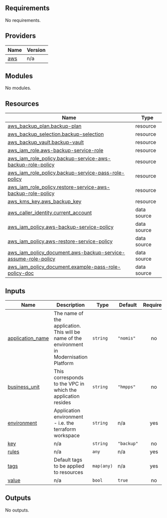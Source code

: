 <!-- BEGIN_TF_DOCS -->

## Requirements

No requirements.

## Providers

| Name                                             | Version |
| ------------------------------------------------ | ------- |
| <a name="provider_aws"></a> [aws](#provider_aws) | n/a     |

## Modules

No modules.

## Resources

| Name                                                                                                                                                                | Type        |
| ------------------------------------------------------------------------------------------------------------------------------------------------------------------- | ----------- |
| [aws_backup_plan.backup-plan](https://registry.terraform.io/providers/hashicorp/aws/latest/docs/resources/backup_plan)                                              | resource    |
| [aws_backup_selection.backup-selection](https://registry.terraform.io/providers/hashicorp/aws/latest/docs/resources/backup_selection)                               | resource    |
| [aws_backup_vault.backup-vault](https://registry.terraform.io/providers/hashicorp/aws/latest/docs/resources/backup_vault)                                           | resource    |
| [aws_iam_role.aws-backup-service-role](https://registry.terraform.io/providers/hashicorp/aws/latest/docs/resources/iam_role)                                        | resource    |
| [aws_iam_role_policy.backup-service-aws-backup-role-policy](https://registry.terraform.io/providers/hashicorp/aws/latest/docs/resources/iam_role_policy)            | resource    |
| [aws_iam_role_policy.backup-service-pass-role-policy](https://registry.terraform.io/providers/hashicorp/aws/latest/docs/resources/iam_role_policy)                  | resource    |
| [aws_iam_role_policy.restore-service-aws-backup-role-policy](https://registry.terraform.io/providers/hashicorp/aws/latest/docs/resources/iam_role_policy)           | resource    |
| [aws_kms_key.aws_backup_key](https://registry.terraform.io/providers/hashicorp/aws/latest/docs/resources/kms_key)                                                   | resource    |
| [aws_caller_identity.current_account](https://registry.terraform.io/providers/hashicorp/aws/latest/docs/data-sources/caller_identity)                               | data source |
| [aws_iam_policy.aws-backup-service-policy](https://registry.terraform.io/providers/hashicorp/aws/latest/docs/data-sources/iam_policy)                               | data source |
| [aws_iam_policy.aws-restore-service-policy](https://registry.terraform.io/providers/hashicorp/aws/latest/docs/data-sources/iam_policy)                              | data source |
| [aws_iam_policy_document.aws-backup-service-assume-role-policy](https://registry.terraform.io/providers/hashicorp/aws/latest/docs/data-sources/iam_policy_document) | data source |
| [aws_iam_policy_document.example-pass-role-policy-doc](https://registry.terraform.io/providers/hashicorp/aws/latest/docs/data-sources/iam_policy_document)          | data source |

## Inputs

| Name                                                                              | Description                                                                                 | Type       | Default    | Required |
| --------------------------------------------------------------------------------- | ------------------------------------------------------------------------------------------- | ---------- | ---------- | :------: |
| <a name="input_application_name"></a> [application_name](#input_application_name) | The name of the application. This will be name of the environment in Modernisation Platform | `string`   | `"nomis"`  |    no    |
| <a name="input_business_unit"></a> [business_unit](#input_business_unit)          | This corresponds to the VPC in which the application resides                                | `string`   | `"hmpps"`  |    no    |
| <a name="input_environment"></a> [environment](#input_environment)                | Application environment - i.e. the terraform workspace                                      | `string`   | n/a        |   yes    |
| <a name="input_key"></a> [key](#input_key)                                        | n/a                                                                                         | `string`   | `"backup"` |    no    |
| <a name="input_rules"></a> [rules](#input_rules)                                  | n/a                                                                                         | `any`      | n/a        |   yes    |
| <a name="input_tags"></a> [tags](#input_tags)                                     | Default tags to be applied to resources                                                     | `map(any)` | n/a        |   yes    |
| <a name="input_value"></a> [value](#input_value)                                  | n/a                                                                                         | `bool`     | `true`     |    no    |

## Outputs

No outputs.

<!-- END_TF_DOCS -->
